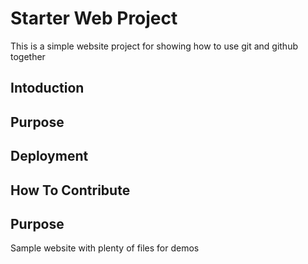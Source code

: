 # Starter Web Project

This is a simple website project for showing how to use git and github together

## Intoduction



## Purpose


## Deployment


## How To Contribute




## Purpose

Sample website with plenty of files for demos
